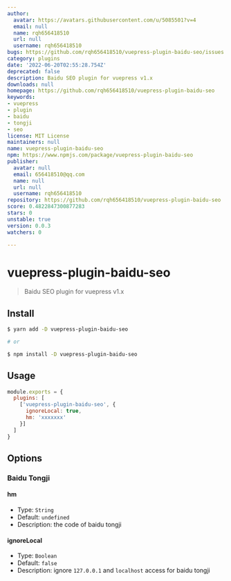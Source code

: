 ```yaml
---
author:
  avatar: https://avatars.githubusercontent.com/u/5085501?v=4
  email: null
  name: rqh656418510
  url: null
  username: rqh656418510
bugs: https://github.com/rqh656418510/vuepress-plugin-baidu-seo/issues
category: plugins
date: '2022-06-20T02:55:28.754Z'
deprecated: false
description: Baidu SEO plugin for vuepress v1.x
downloads: null
homepage: https://github.com/rqh656418510/vuepress-plugin-baidu-seo
keywords:
- vuepress
- plugin
- baidu
- tongji
- seo
license: MIT License
maintainers: null
name: vuepress-plugin-baidu-seo
npm: https://www.npmjs.com/package/vuepress-plugin-baidu-seo
publisher:
  avatar: null
  email: 656418510@qq.com
  name: null
  url: null
  username: rqh656418510
repository: https://github.com/rqh656418510/vuepress-plugin-baidu-seo
score: 0.4822847300877283
stars: 0
unstable: true
version: 0.0.3
watchers: 0

---
```


# vuepress-plugin-baidu-seo

> Baidu SEO plugin for vuepress v1.x

## Install

``` bash
$ yarn add -D vuepress-plugin-baidu-seo

# or

$ npm install -D vuepress-plugin-baidu-seo
```

## Usage

``` js
module.exports = {
  plugins: [
    ['vuepress-plugin-baidu-seo', {
      ignoreLocal: true,
      hm: 'xxxxxxx'
    }]
  ]
}
```

## Options

### Baidu Tongji

#### hm

- Type: `String`
- Default: `undefined`
- Description: the code of baidu tongji

#### ignoreLocal

- Type: `Boolean`
- Default: `false`
- Description: ignore `127.0.0.1` and `localhost` access for baidu tongji